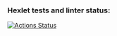 ### Hexlet tests and linter status:
[![Actions Status](https://github.com/Mallariel/php-project-lvl2/workflows/hexlet-check/badge.svg)](https://github.com/Mallariel/php-project-lvl2/actions)